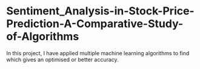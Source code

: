 # Sentiment_Analysis-in-Stock-Price-Prediction-A-Comparative-Study-of-Algorithms
In this project, I have applied multiple machine learning algorithms to find which gives an optimised or better accuracy.
